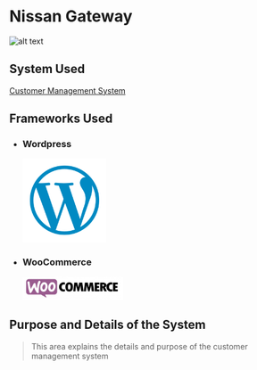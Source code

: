 # Nissan Gateway
![alt text][logo]

[logo]: https://seeklogo.com/images/N/Nissan-logo-4B3C580C8A-seeklogo.com.png

## System Used
[Customer Management System](https://github.com/Sunnyshio/itelective3-web/blob/main/Use-Case-Diagram-for-Customer-Service-Information-System.png)

## Frameworks Used
- ### Wordpress
  ![alt text][logo2]

[logo2]: https://github.com/Sunnyshio/itelective3-web/blob/main/Untitled%20design%20(3).png

- ### WooCommerce
  ![alt text][logo3]

[logo3]: https://github.com/Sunnyshio/itelective3-web/blob/main/Untitled%20design%20(2).png

## Purpose and Details of the System 
> This area explains the details and purpose of the customer management system
